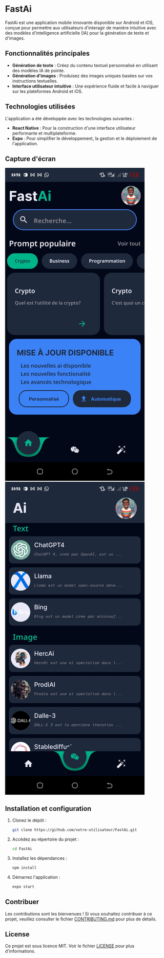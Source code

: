 # FastAi

FastAi est une application mobile innovante disponible sur Android et iOS, conçue pour permettre aux utilisateurs d'interagir de manière intuitive avec des modèles d'intelligence artificielle (IA) pour la génération de texte et d'images.

## Fonctionnalités principales

- **Génération de texte** : Créez du contenu textuel personnalisé en utilisant des modèles IA de pointe.
- **Génération d'images** : Produisez des images uniques basées sur vos instructions textuelles.
- **Interface utilisateur intuitive** : Une expérience fluide et facile à naviguer sur les plateformes Android et iOS.

## Technologies utilisées

L'application a été développée avec les technologies suivantes :
- **React Native** : Pour la construction d'une interface utilisateur performante et multiplateforme.
- **Expo** : Pour simplifier le développement, la gestion et le déploiement de l'application.

## Capture d'écran
![Accueil](./Screenshot_20240810-235231.jpg)
![List ai](./Screenshot_20240810-235238.jpg)

## Installation et configuration

1. Clonez le dépôt :
   ```bash
   git clone https://github.com/votre-utilisateur/FastAi.git
   ```
2. Accédez au répertoire du projet :
   ```bash
   cd FastAi
   ```
3. Installez les dépendances :
   ```bash
   npm install
   ```
4. Démarrez l'application :
   ```bash
   expo start
   ```

## Contribuer

Les contributions sont les bienvenues ! Si vous souhaitez contribuer à ce projet, veuillez consulter le fichier [CONTRIBUTING.md](CONTRIBUTING.md) pour plus de détails.

## License

Ce projet est sous licence MIT. Voir le fichier [LICENSE](LICENSE) pour plus d'informations.
